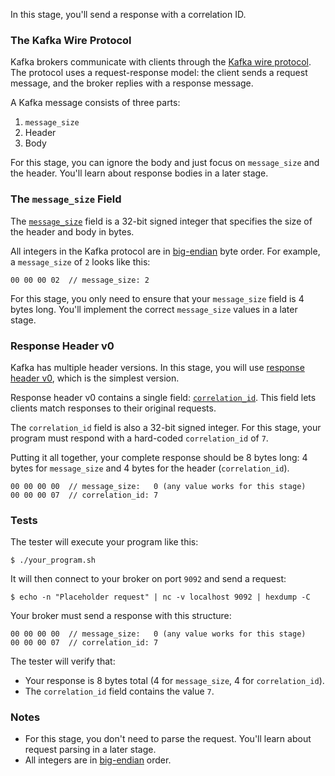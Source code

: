 In this stage, you'll send a response with a correlation ID.

### The Kafka Wire Protocol

Kafka brokers communicate with clients through the [Kafka wire protocol](https://kafka.apache.org/protocol.html). The protocol uses a request-response model: the client sends a request message, and the broker replies with a response message.

A Kafka message consists of three parts:
1. `message_size`
2. Header
3. Body

For this stage, you can ignore the body and just focus on `message_size` and the header. You'll learn about response bodies in a later stage.

### The `message_size` Field

The [`message_size`](https://kafka.apache.org/protocol.html#protocol_common) field is a 32-bit signed integer that specifies the size of the header and body in bytes.

All integers in the Kafka protocol are in [big-endian](https://developer.mozilla.org/en-US/docs/Glossary/Endianness) byte order. For example, a `message_size` of `2` looks like this:

```
00 00 00 02  // message_size: 2
```

For this stage, you only need to ensure that your `message_size` field is 4 bytes long. You'll implement the correct `message_size` values in a later stage.

### Response Header v0

Kafka has multiple header versions. In this stage, you will use [response header v0](https://kafka.apache.org/protocol.html#protocol_messages), which is the simplest version. 

Response header v0 contains a single field: [`correlation_id`](https://developer.confluent.io/patterns/event/correlation-identifier/). This field lets clients match responses to their original requests.

The `correlation_id` field is also a 32-bit signed integer. For this stage, your program must respond with a hard-coded `correlation_id` of `7`.

Putting it all together, your complete response should be 8 bytes long: 4 bytes for `message_size` and 4 bytes for the header (`correlation_id`).

```
00 00 00 00  // message_size:   0 (any value works for this stage)
00 00 00 07  // correlation_id: 7
```

### Tests

The tester will execute your program like this:
```
$ ./your_program.sh
```

It will then connect to your broker on port `9092` and send a request:
```
$ echo -n "Placeholder request" | nc -v localhost 9092 | hexdump -C
```

Your broker must send a response with this structure:
```
00 00 00 00  // message_size:   0 (any value works for this stage)
00 00 00 07  // correlation_id: 7
```

The tester will verify that:
- Your response is 8 bytes total (4 for `message_size`, 4 for `correlation_id`).
- The `correlation_id` field contains the value `7`.

### Notes

- For this stage, you don't need to parse the request. You'll learn about request parsing in a later stage.
- All integers are in [big-endian](https://developer.mozilla.org/en-US/docs/Glossary/Endianness) order.
